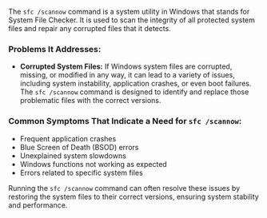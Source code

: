 The `sfc /scannow` command is a system utility in Windows that stands for System File Checker. It is used to scan the integrity of all protected system files and repair any corrupted files that it detects.

### Problems It Addresses:
- **Corrupted System Files:** If Windows system files are corrupted, missing, or modified in any way, it can lead to a variety of issues, including system instability, application crashes, or even boot failures. The `sfc /scannow` command is designed to identify and replace those problematic files with the correct versions.

### Common Symptoms That Indicate a Need for `sfc /scannow`:
- Frequent application crashes
- Blue Screen of Death (BSOD) errors
- Unexplained system slowdowns
- Windows functions not working as expected
- Errors related to specific system files

Running the `sfc /scannow` command can often resolve these issues by restoring the system files to their correct versions, ensuring system stability and performance.
